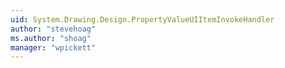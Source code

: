 ```yaml
---
uid: System.Drawing.Design.PropertyValueUIItemInvokeHandler
author: "stevehoag"
ms.author: "shoag"
manager: "wpickett"
---
```

